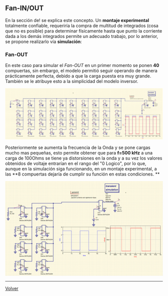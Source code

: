 ## Fan-IN/OUT

En la sección de! se explica este concepto. Un **montaje experimental** totalmente confiable, requeriría la compra de multitud de integrados (cosa que no es posible) para determinar físicamente hasta que punto la corriente dada a los demás integrados permite un adecuado trabajo, por lo anterior, se propone realizarlo vía **simulación**:
### Fan-OUT
En este caso para simular el _Fan-OUT_ en un primer momento se ponen **40** compuertas, sin embargo, el modelo permitió seguir operando de manera prácticamente perfecta, debido a que la carga puesta era muy grande. También se le atribuye esto a la simplicidad del modelo inversor.

![](SPICE/Fan_out2.jpg)

Posteriormente se aumenta la frecuencia de la Onda y se pone cargas mucho mas pequeñas, esto permite obtener que para **f=500 kHz** a una carga de 100Ohms se tiene ya distorsiones en la onda y a su vez los valores obtenidos de voltaje entrarían en el rango del "0 Logico", por lo que, aunque en la simulación siga funcionando, en un montaje experimental, a las **8 compuertas dejaría de cumplir su función en estas condiciones. **

![](SPICE/Fan_out.jpg)


---

[Volver](https://github.com/juamorenogo/Digital_2024_2/tree/main/Lab_01/SN70LS04)